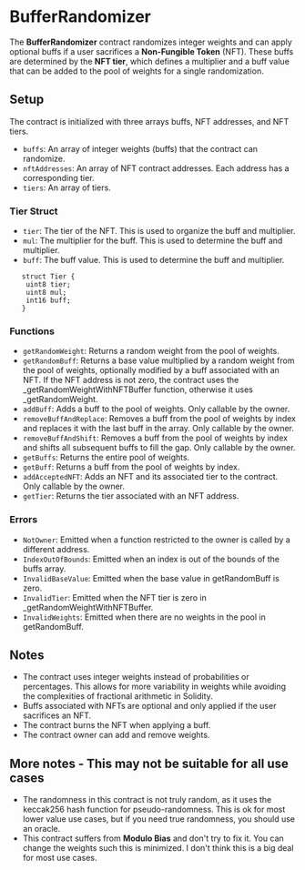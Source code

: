 # BufferRandomizer


The **BufferRandomizer** contract randomizes integer weights and can apply optional buffs if a user sacrifices a **Non-Fungible Token** (NFT). 
These buffs are determined by the **NFT tier**, which defines a multiplier and a buff value that can be added to the pool of weights for a single randomization.

## Setup

The contract is initialized with three arrays buffs, NFT addresses, and NFT tiers.

- ```buffs```: An array of integer weights (buffs) that the contract can randomize.
- ```nftAddresses```: An array of NFT contract addresses. Each address has a corresponding tier.
- ```tiers```: An array of tiers. 

### Tier Struct

- ```tier```: The tier of the NFT. This is used to organize the buff and multiplier.
- ```mul```: The multiplier for the buff. This is used to determine the buff and multiplier.
- ```buff```: The buff value. This is used to determine the buff and multiplier.

```solidity
   struct Tier {
	uint8 tier;
	uint8 mul;
	int16 buff;
   }
```


### Functions

- ```getRandomWeight```: Returns a random weight from the pool of weights.
- ```getRandomBuff```: Returns a base value multiplied by a random weight from the pool of weights, optionally modified by a buff associated with an NFT. If the NFT address is not zero, the contract uses the _getRandomWeightWithNFTBuffer function, otherwise it uses _getRandomWeight.
- ```addBuff```: Adds a buff to the pool of weights. Only callable by the owner.
- ```removeBuffAndReplace```: Removes a buff from the pool of weights by index and replaces it with the last buff in the array. Only callable by the owner.
- ```removeBuffAndShift```: Removes a buff from the pool of weights by index and shifts all subsequent buffs to fill the gap. Only callable by the owner.
- ```getBuffs```: Returns the entire pool of weights.
- ```getBuff```: Returns a buff from the pool of weights by index.
- ```addAcceptedNFT```: Adds an NFT and its associated tier to the contract. Only callable by the owner.
- ```getTier```: Returns the tier associated with an NFT address.

### Errors

- ```NotOwner```: Emitted when a function restricted to the owner is called by a different address.
- ```IndexOutOfBounds```: Emitted when an index is out of the bounds of the buffs array.
- ```InvalidBaseValue```: Emitted when the base value in getRandomBuff is zero.
- ```InvalidTier```: Emitted when the NFT tier is zero in _getRandomWeightWithNFTBuffer.
- ```InvalidWeights```: Emitted when there are no weights in the pool in getRandomBuff.


## Notes

- The contract uses integer weights instead of probabilities or percentages. This allows for more variability in weights while avoiding the complexities of fractional arithmetic in Solidity.
- Buffs associated with NFTs are optional and only applied if the user sacrifices an NFT.
- The contract burns the NFT when applying a buff.
- The contract owner can add and remove weights.

## More notes - This may not be suitable for all use cases

- The randomness in this contract is not truly random, as it uses the keccak256 hash function for pseudo-randomness. This is ok for most lower value use cases, but if you need true randomness, you should use an oracle.
- This contract suffers from **Modulo Bias** and don't try to fix it. You can change the weights such this is minimized. I don't think this is a big deal for most use cases.